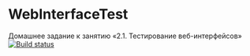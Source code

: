 # WebInterfaceTest
Домашнее задание к занятию «2.1. Тестирование веб-интерфейсов»
[![Build status](https://ci.appveyor.com/api/projects/status/nskh845q682gb5mh?svg=true)](https://ci.appveyor.com/project/Ponomarevr/webinterfacetest)
